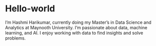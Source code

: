 # Hello-world
I’m Hashmi Harikumar, currently doing my Master’s in Data Science and Analytics at Maynooth University. I’m passionate about data, machine learning, and AI. I enjoy working with data to find insights and solve problems.

